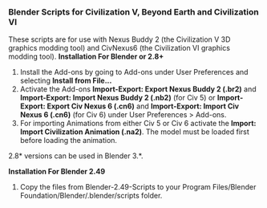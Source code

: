 ### Blender Scripts for Civilization V, Beyond Earth and Civilization VI

These scripts are for use with Nexus Buddy 2 (the Civilization V 3D graphics modding tool) and CivNexus6 (the Civilization VI graphics modding tool).
**Installation For Blender or 2.8+**

1. Install the Add-ons by going to Add-ons under User Preferences and selecting **Install from File...**
2. Activate the Add-ons **Import-Export: Export Nexus Buddy 2 (.br2)** and  **Import-Export: Import Nexus Buddy 2 (.nb2)** (for Civ 5) or **Import-Export: Export Civ Nexus 6 (.cn6)** and  **Import-Export: Import Civ Nexus 6 (.cn6)** (for Civ 6) under User Preferences > Add-ons. 
3. For importing Animations from either Civ 5 or Civ 6 activate the **Import: Import Civilization Animation (.na2)**. The model must be loaded first before loading the animation.

2.8* versions can be used in Blender 3.*.

**Installation For Blender 2.49**

1. Copy the files from Blender-2.49-Scripts to your Program Files/Blender Foundation/Blender/.blender/scripts folder.
